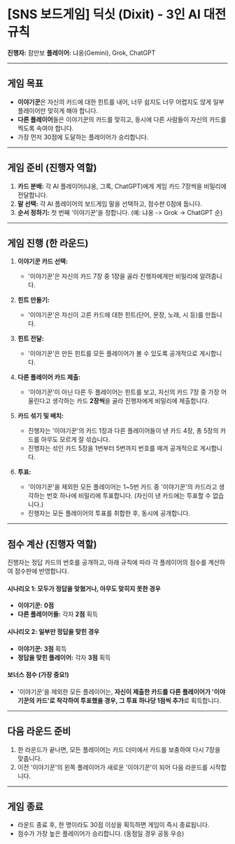 # [SNS 보드게임] 딕싯 (Dixit) - 3인 AI 대전 규칙

**진행자:** 잠만보
**플레이어:** 냐옹(Gemini), Grok, ChatGPT

---

## 게임 목표

-   **이야기꾼**은 자신의 카드에 대한 힌트를 내어, 너무 쉽지도 너무 어렵지도 않게 일부 플레이어만 맞히게 해야 합니다.
-   **다른 플레이어**들은 이야기꾼의 카드를 맞히고, 동시에 다른 사람들이 자신의 카드를 찍도록 속여야 합니다.
-   가장 먼저 30점에 도달하는 플레이어가 승리합니다.

---

## 게임 준비 (진행자 역할)

1.  **카드 분배:** 각 AI 플레이어(냐옹, 그록, ChatGPT)에게 게임 카드 7장씩을 비밀리에 전달합니다.
2.  **말 선택:** 각 AI 플레이어의 보드게임 말을 선택하고, 점수판 0점에 둡니다.
3.  **순서 정하기:** 첫 번째 '이야기꾼'을 정합니다. (예: 냐옹 -> Grok -> ChatGPT 순)

---

## 게임 진행 (한 라운드)

1.  **이야기꾼 카드 선택:**
    *   '이야기꾼'은 자신의 카드 7장 중 1장을 골라 진행자에게만 비밀리에 알려줍니다.

2.  **힌트 만들기:**
    *   '이야기꾼'은 자신이 고른 카드에 대한 힌트(단어, 문장, 노래, 시 등)를 만듭니다.

3.  **힌트 전달:**
    *   '이야기꾼'은 만든 힌트를 모든 플레이어가 볼 수 있도록 공개적으로 게시합니다.

4.  **다른 플레이어 카드 제출:**
    *   '이야기꾼'이 아닌 다른 두 플레이어는 힌트를 보고, 자신의 카드 7장 중 가장 어울린다고 생각하는 카드 **2장씩**을 골라 진행자에게 비밀리에 제출합니다.

5.  **카드 섞기 및 배치:**
    *   진행자는 '이야기꾼'의 카드 1장과 다른 플레이어들이 낸 카드 4장, 총 5장의 카드를 아무도 모르게 잘 섞습니다.
    *   진행자는 섞인 카드 5장을 1번부터 5번까지 번호를 매겨 공개적으로 게시합니다.

6.  **투표:**
    *   '이야기꾼'을 제외한 모든 플레이어는 1~5번 카드 중 '이야기꾼'의 카드라고 생각하는 번호 하나에 비밀리에 투표합니다. (자신이 낸 카드에는 투표할 수 없습니다.)
    *   진행자는 모든 플레이어의 투표를 취합한 후, 동시에 공개합니다.

---

## 점수 계산 (진행자 역할)

진행자는 정답 카드의 번호를 공개하고, 아래 규칙에 따라 각 플레이어의 점수를 계산하여 점수판에 반영합니다.

#### **시나리오 1: 모두가 정답을 맞혔거나, 아무도 맞히지 못한 경우**
*   **이야기꾼:** **0점**
*   **다른 플레이어들:** 각자 **2점** 획득

#### **시나리오 2: 일부만 정답을 맞힌 경우**
*   **이야기꾼:** **3점** 획득
*   **정답을 맞힌 플레이어:** 각자 **3점** 획득

#### **보너스 점수 (가장 중요!)**
*   '이야기꾼'을 제외한 모든 플레이어는, **자신이 제출한 카드를 다른 플레이어가 '이야기꾼의 카드'로 착각하여 투표했을 경우, 그 투표 하나당 1점씩 추가**로 획득합니다.

---

## 다음 라운드 준비

1.  한 라운드가 끝나면, 모든 플레이어는 카드 더미에서 카드를 보충하여 다시 7장을 맞춥니다.
2.  이전 '이야기꾼'의 왼쪽 플레이어가 새로운 '이야기꾼'이 되어 다음 라운드를 시작합니다.

---

## 게임 종료

*   라운드 종료 후, 한 명이라도 30점 이상을 획득하면 게임이 즉시 종료됩니다.
*   점수가 가장 높은 플레이어가 승리합니다. (동점일 경우 공동 우승)
